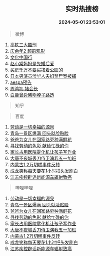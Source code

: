 <div align="center"><h2>实时热搜榜</h2><h4>2024-05-01 23:53:01</h4></div>

> 微博  

1. [高铁三大酷刑](https://s.weibo.com/weibo?q=%23%E9%AB%98%E9%93%81%E4%B8%89%E5%A4%A7%E9%85%B7%E5%88%91%23&t=31&band_rank=1&Refer=top)<br />
2. [庆余年2 超前观影](https://s.weibo.com/weibo?q=%E5%BA%86%E4%BD%99%E5%B9%B42%20%E8%B6%85%E5%89%8D%E8%A7%82%E5%BD%B1&t=31&band_rank=2&Refer=top)<br />
3. [文化中国行](https://s.weibo.com/weibo?q=%23%E6%96%87%E5%8C%96%E4%B8%AD%E5%9B%BD%E8%A1%8C%23&t=31&band_rank=3&Refer=top)<br />
4. [赵小棠妈妈是先婚后爱](https://s.weibo.com/weibo?q=%E8%B5%B5%E5%B0%8F%E6%A3%A0%E5%A6%88%E5%A6%88%E6%98%AF%E5%85%88%E5%A9%9A%E5%90%8E%E7%88%B1&t=31&band_rank=4&Refer=top)<br />
5. [买房千万不要买挨着公园的](https://s.weibo.com/weibo?q=%23%E4%B9%B0%E6%88%BF%E5%8D%83%E4%B8%87%E4%B8%8D%E8%A6%81%E4%B9%B0%E6%8C%A8%E7%9D%80%E5%85%AC%E5%9B%AD%E7%9A%84%23&t=31&band_rank=5&Refer=top)<br />
6. [日本男演员涉华人夫妇焚尸案被捕](https://s.weibo.com/weibo?q=%23%E6%97%A5%E6%9C%AC%E7%94%B7%E6%BC%94%E5%91%98%E6%B6%89%E5%8D%8E%E4%BA%BA%E5%A4%AB%E5%A6%87%E7%84%9A%E5%B0%B8%E6%A1%88%E8%A2%AB%E6%8D%95%23&t=31&band_rank=6&Refer=top)<br />
7. [aespa预告](https://s.weibo.com/weibo?q=aespa%E9%A2%84%E5%91%8A&t=31&band_rank=7&Refer=top)<br />
8. [周鸿祎 褚会长](https://s.weibo.com/weibo?q=%E5%91%A8%E9%B8%BF%E7%A5%8E%20%E8%A4%9A%E4%BC%9A%E9%95%BF&t=31&band_rank=8&Refer=top)<br />
9. [白鹿曾舜晞吻脖子路透](https://s.weibo.com/weibo?q=%23%E7%99%BD%E9%B9%BF%E6%9B%BE%E8%88%9C%E6%99%9E%E5%90%BB%E8%84%96%E5%AD%90%E8%B7%AF%E9%80%8F%23&t=31&band_rank=9&Refer=top)<br />

> 知乎  


> 百度  

1. [劳动是一切幸福的源泉](https://www.baidu.com/s?wd=%E5%8A%B3%E5%8A%A8%E6%98%AF%E4%B8%80%E5%88%87%E5%B9%B8%E7%A6%8F%E7%9A%84%E6%BA%90%E6%B3%89&sa=fyb_news&rsv_dl=fyb_news)<br />
2. [青岛一景区爆满 回头就脸贴脸](https://www.baidu.com/s?wd=%E9%9D%92%E5%B2%9B%E4%B8%80%E6%99%AF%E5%8C%BA%E7%88%86%E6%BB%A1+%E5%9B%9E%E5%A4%B4%E5%B0%B1%E8%84%B8%E8%B4%B4%E8%84%B8&sa=fyb_news&rsv_dl=fyb_news)<br />
3. [爸爸为女儿在回家路旁种满鲜花](https://www.baidu.com/s?wd=%E7%88%B8%E7%88%B8%E4%B8%BA%E5%A5%B3%E5%84%BF%E5%9C%A8%E5%9B%9E%E5%AE%B6%E8%B7%AF%E6%97%81%E7%A7%8D%E6%BB%A1%E9%B2%9C%E8%8A%B1&sa=fyb_news&rsv_dl=fyb_news)<br />
4. [寻找劳动的色彩 献给忙碌的你](https://www.baidu.com/s?wd=%E5%AF%BB%E6%89%BE%E5%8A%B3%E5%8A%A8%E7%9A%84%E8%89%B2%E5%BD%A9+%E7%8C%AE%E7%BB%99%E5%BF%99%E7%A2%8C%E7%9A%84%E4%BD%A0&sa=fyb_news&rsv_dl=fyb_news)<br />
5. [家长占用医院雾化机让孩子写作业](https://www.baidu.com/s?wd=%E5%AE%B6%E9%95%BF%E5%8D%A0%E7%94%A8%E5%8C%BB%E9%99%A2%E9%9B%BE%E5%8C%96%E6%9C%BA%E8%AE%A9%E5%AD%A9%E5%AD%90%E5%86%99%E4%BD%9C%E4%B8%9A&sa=fyb_news&rsv_dl=fyb_news)<br />
6. [大唐不夜城丢刀侍卫演我五一加班](https://www.baidu.com/s?wd=%E5%A4%A7%E5%94%90%E4%B8%8D%E5%A4%9C%E5%9F%8E%E4%B8%A2%E5%88%80%E4%BE%8D%E5%8D%AB%E6%BC%94%E6%88%91%E4%BA%94%E4%B8%80%E5%8A%A0%E7%8F%AD&sa=fyb_news&rsv_dl=fyb_news)<br />
7. [内蒙古1.2万切糕事件反转](https://www.baidu.com/s?wd=%E5%86%85%E8%92%99%E5%8F%A41.2%E4%B8%87%E5%88%87%E7%B3%95%E4%BA%8B%E4%BB%B6%E5%8F%8D%E8%BD%AC&sa=fyb_news&rsv_dl=fyb_news)<br />
8. [成龙笑称每天要花1小时把头发刷白](https://www.baidu.com/s?wd=%E6%88%90%E9%BE%99%E7%AC%91%E7%A7%B0%E6%AF%8F%E5%A4%A9%E8%A6%81%E8%8A%B11%E5%B0%8F%E6%97%B6%E6%8A%8A%E5%A4%B4%E5%8F%91%E5%88%B7%E7%99%BD&sa=fyb_news&rsv_dl=fyb_news)<br />
9. [江苏疾控辟谣新能源车辐射致癌](https://www.baidu.com/s?wd=%E6%B1%9F%E8%8B%8F%E7%96%BE%E6%8E%A7%E8%BE%9F%E8%B0%A3%E6%96%B0%E8%83%BD%E6%BA%90%E8%BD%A6%E8%BE%90%E5%B0%84%E8%87%B4%E7%99%8C&sa=fyb_news&rsv_dl=fyb_news)<br />

> 哔哩哔哩  

1. [劳动是一切幸福的源泉](https://www.baidu.com/s?wd=%E5%8A%B3%E5%8A%A8%E6%98%AF%E4%B8%80%E5%88%87%E5%B9%B8%E7%A6%8F%E7%9A%84%E6%BA%90%E6%B3%89&sa=fyb_news&rsv_dl=fyb_news)<br />
2. [青岛一景区爆满 回头就脸贴脸](https://www.baidu.com/s?wd=%E9%9D%92%E5%B2%9B%E4%B8%80%E6%99%AF%E5%8C%BA%E7%88%86%E6%BB%A1+%E5%9B%9E%E5%A4%B4%E5%B0%B1%E8%84%B8%E8%B4%B4%E8%84%B8&sa=fyb_news&rsv_dl=fyb_news)<br />
3. [爸爸为女儿在回家路旁种满鲜花](https://www.baidu.com/s?wd=%E7%88%B8%E7%88%B8%E4%B8%BA%E5%A5%B3%E5%84%BF%E5%9C%A8%E5%9B%9E%E5%AE%B6%E8%B7%AF%E6%97%81%E7%A7%8D%E6%BB%A1%E9%B2%9C%E8%8A%B1&sa=fyb_news&rsv_dl=fyb_news)<br />
4. [寻找劳动的色彩 献给忙碌的你](https://www.baidu.com/s?wd=%E5%AF%BB%E6%89%BE%E5%8A%B3%E5%8A%A8%E7%9A%84%E8%89%B2%E5%BD%A9+%E7%8C%AE%E7%BB%99%E5%BF%99%E7%A2%8C%E7%9A%84%E4%BD%A0&sa=fyb_news&rsv_dl=fyb_news)<br />
5. [家长占用医院雾化机让孩子写作业](https://www.baidu.com/s?wd=%E5%AE%B6%E9%95%BF%E5%8D%A0%E7%94%A8%E5%8C%BB%E9%99%A2%E9%9B%BE%E5%8C%96%E6%9C%BA%E8%AE%A9%E5%AD%A9%E5%AD%90%E5%86%99%E4%BD%9C%E4%B8%9A&sa=fyb_news&rsv_dl=fyb_news)<br />
6. [大唐不夜城丢刀侍卫演我五一加班](https://www.baidu.com/s?wd=%E5%A4%A7%E5%94%90%E4%B8%8D%E5%A4%9C%E5%9F%8E%E4%B8%A2%E5%88%80%E4%BE%8D%E5%8D%AB%E6%BC%94%E6%88%91%E4%BA%94%E4%B8%80%E5%8A%A0%E7%8F%AD&sa=fyb_news&rsv_dl=fyb_news)<br />
7. [内蒙古1.2万切糕事件反转](https://www.baidu.com/s?wd=%E5%86%85%E8%92%99%E5%8F%A41.2%E4%B8%87%E5%88%87%E7%B3%95%E4%BA%8B%E4%BB%B6%E5%8F%8D%E8%BD%AC&sa=fyb_news&rsv_dl=fyb_news)<br />
8. [成龙笑称每天要花1小时把头发刷白](https://www.baidu.com/s?wd=%E6%88%90%E9%BE%99%E7%AC%91%E7%A7%B0%E6%AF%8F%E5%A4%A9%E8%A6%81%E8%8A%B11%E5%B0%8F%E6%97%B6%E6%8A%8A%E5%A4%B4%E5%8F%91%E5%88%B7%E7%99%BD&sa=fyb_news&rsv_dl=fyb_news)<br />
9. [江苏疾控辟谣新能源车辐射致癌](https://www.baidu.com/s?wd=%E6%B1%9F%E8%8B%8F%E7%96%BE%E6%8E%A7%E8%BE%9F%E8%B0%A3%E6%96%B0%E8%83%BD%E6%BA%90%E8%BD%A6%E8%BE%90%E5%B0%84%E8%87%B4%E7%99%8C&sa=fyb_news&rsv_dl=fyb_news)<br />
